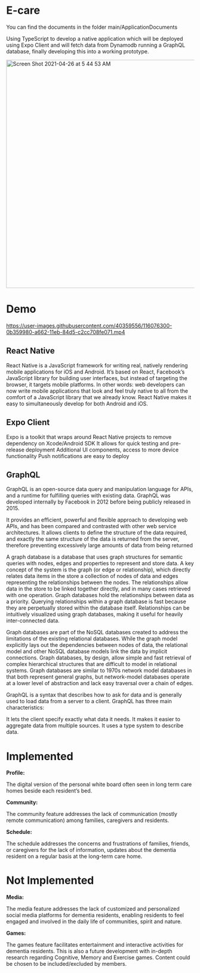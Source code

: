 
# E-care

<p> You can find the documents in the folder main/ApplicationDocuments </p>

<p> Using TypeScript to develop a native application which will be deployed using Expo Client and will fetch data from Dynamodb running a GraphQL database, finally developing this into a working prototype.

 </p>
 
 
 
<img width="609" alt="Screen Shot 2021-04-26 at 5 44 53 AM" src="https://user-images.githubusercontent.com/40359556/116073106-f820ca80-a65d-11eb-9976-7ae77c9a9ddb.png">





<h1> Demo  </h1>


https://user-images.githubusercontent.com/40359556/116076300-0b359980-a662-11eb-84d5-c2cc708fe071.mp4


 
 




<h2> React Native </h2> 
React Native is a JavaScript framework for writing real, natively rendering mobile applications for iOS and Android. It’s based on React, Facebook’s JavaScript library for building user interfaces, but instead of targeting the browser, it targets mobile platforms. In other words: web developers can now write mobile applications that look and feel truly native to all from the comfort of a JavaScript library that we already know. React Native makes it easy to simultaneously develop for both Android and iOS.

<h2> Expo Client </h2>
Expo is a toolkit that wraps around React Native projects to remove dependency on Xcode/Android SDK
It allows for quick testing and pre-release deployment
Additional UI components, access to more device functionality
Push notifications are easy to deploy



<h2> GraphQL </h2>
GraphQL is an open-source data query and manipulation language for APIs, and a runtime for fulfilling queries with existing data. GraphQL was developed internally by Facebook in 2012 before being publicly released in 2015.

It provides an efficient, powerful and flexible approach to developing web APIs, and has been compared and contrasted with other web service architectures. It allows clients to define the structure of the data required, and exactly the same structure of the data is returned from the server, therefore preventing excessively large amounts of data from being returned

A graph database is a database that uses graph structures for semantic queries with nodes, edges and properties to represent and store data. A key concept of the system is the graph (or edge or relationship), which directly relates data items in the store a collection of nodes of data and edges representing the relationships between the nodes. The relationships allow data in the store to be linked together directly, and in many cases retrieved with one operation. Graph databases hold the relationships between data as a priority. Querying relationships within a graph database is fast because they are perpetually stored within the database itself. Relationships can be intuitively visualized using graph databases, making it useful for heavily inter-connected data.

Graph databases are part of the NoSQL databases created to address the limitations of the existing relational databases. While the graph model explicitly lays out the dependencies between nodes of data, the relational model and other NoSQL database models link the data by implicit connections. Graph databases, by design, allow simple and fast retrieval of complex hierarchical structures that are difficult to model in relational systems. Graph databases are similar to 1970s network model databases in that both represent general graphs, but network-model databases operate at a lower level of abstraction and lack easy traversal over a chain of edges.

GraphQL is a syntax that describes how to ask for data and is generally used to load data from a server to a client. GraphQL has three main characteristics:

It lets the client specify exactly what data it needs.
It makes it easier to aggregate data from multiple sources.
It uses a type system to describe data.





<h1> Implemented </h1>


<strong> Profile: </strong>

The digital version of the personal white board often seen in long term care homes beside each resident’s bed.
<br/> 

<strong> Community:  </strong> 

The community feature addresses the lack of communication (mostly remote communication) among families, caregivers and residents.

  
<strong> Schedule: </strong>

The schedule addresses the concerns and frustrations of families, friends, or caregivers for the lack of information, updates about the dementia resident on a regular basis at the long-term care home.


  
  <h1> Not Implemented </h1>

<strong>Media: </strong> 

The media feature addresses the lack of customized and personalized social media platforms for dementia residents, enabling residents to feel engaged and involved in the daily life of communities, spirit and nature.



<strong> Games:</strong>

The games feature facilitates entertainment and interactive activities for dementia residents. This is also a future development with in-depth research regarding Cognitive, Memory and Exercise games. Content could be chosen to be included/excluded by members.

